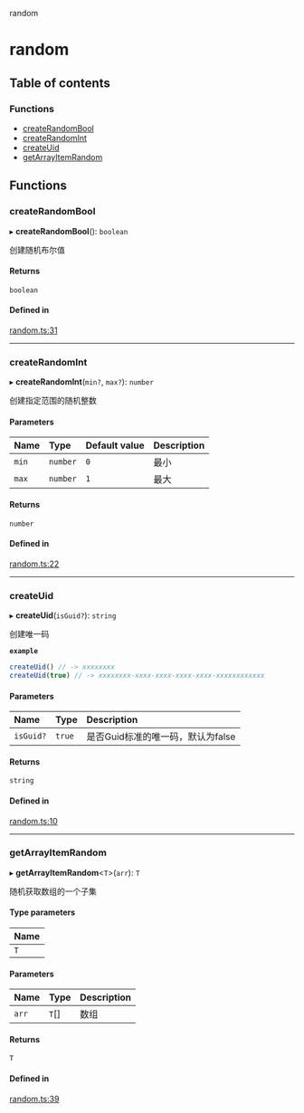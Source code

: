 random

# random

## Table of contents

### Functions

- [createRandomBool](README.md#createrandombool)
- [createRandomInt](README.md#createrandomint)
- [createUid](README.md#createuid)
- [getArrayItemRandom](README.md#getarrayitemrandom)

## Functions

### createRandomBool

▸ **createRandomBool**(): `boolean`

创建随机布尔值

#### Returns

`boolean`

#### Defined in

[random.ts:31](https://github.com/xizher/nhz-utils/blob/b64214c/src/random/random.ts#L31)

___

### createRandomInt

▸ **createRandomInt**(`min?`, `max?`): `number`

创建指定范围的随机整数

#### Parameters

| Name | Type | Default value | Description |
| :------ | :------ | :------ | :------ |
| `min` | `number` | `0` | 最小 |
| `max` | `number` | `1` | 最大 |

#### Returns

`number`

#### Defined in

[random.ts:22](https://github.com/xizher/nhz-utils/blob/b64214c/src/random/random.ts#L22)

___

### createUid

▸ **createUid**(`isGuid?`): `string`

创建唯一码

**`example`**
```js
createUid() // -> xxxxxxxx
createUid(true) // -> xxxxxxxx-xxxx-xxxx-xxxx-xxxx-xxxxxxxxxxxx
```

#### Parameters

| Name | Type | Description |
| :------ | :------ | :------ |
| `isGuid?` | ``true`` | 是否Guid标准的唯一码，默认为false |

#### Returns

`string`

#### Defined in

[random.ts:10](https://github.com/xizher/nhz-utils/blob/b64214c/src/random/random.ts#L10)

___

### getArrayItemRandom

▸ **getArrayItemRandom**<`T`\>(`arr`): `T`

随机获取数组的一个子集

#### Type parameters

| Name |
| :------ |
| `T` |

#### Parameters

| Name | Type | Description |
| :------ | :------ | :------ |
| `arr` | `T`[] | 数组 |

#### Returns

`T`

#### Defined in

[random.ts:39](https://github.com/xizher/nhz-utils/blob/b64214c/src/random/random.ts#L39)
